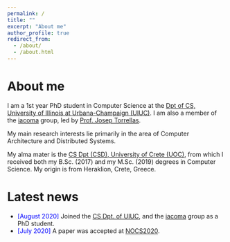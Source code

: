 ```yaml
---
permalink: /
title: ""
excerpt: "About me"
author_profile: true
redirect_from:
  - /about/
  - /about.html
---
```


<!-- <div id="photo" style="text-align: left">
  <span style="vertical-align:left; color:red;">Warning: The webpage is currently under construction.</span>
  <img style="vertical-align:right" width="200" height="300" src="/images/under_construction_image.png" alt="">
</div> -->


About me
======
I am a 1st year PhD student in Computer Science at the <a href="https://cs.illinois.edu/" target="_blank">Dpt of CS, University of Illinois at Urbana-Champaign (UIUC)</a>. I am also a member of the <a href="http://iacoma.cs.uiuc.edu/" target="_blank">iacoma</a> group, led by <a href="http://iacoma.cs.uiuc.edu/josep/torrellas.html" target="_blank">Prof. Josep Torrellas</a>.

My main research interests lie primarily in the area of Computer Architecture and Distributed Systems.

My alma mater is the <a href="https://www.csd.uoc.gr/CSD/index.jsp?lang=en" target="_blank">CS Dpt (CSD), University of Crete (UOC)</a>, from which I received both my B.Sc. (2017) and my M.Sc. (2019) degrees in Computer Science. My origin is from Heraklion, Crete, Greece.

Latest news
======
- <span style="color:blue">[August 2020] </span> Joined the <a href="https://cs.illinois.edu/" target="_blank">CS Dpt. of UIUC</a>, and the <a href="http://iacoma.cs.uiuc.edu/" target="_blank">iacoma</a> group as a PhD student.
- <span style="color:blue">[July 2020] </span> A paper was accepted at <a href="http://nocs2020.engr.uky.edu/" target="_blank">NOCS2020</a>.
